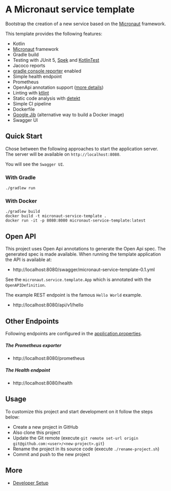 # A Micronaut service template

Bootstrap the creation of a new service based on the [Micronaut](www.micronaut.io) framework.

This template provides the following features:

- Kotlin
- [Micronaut](www.micronaut.io) framework
- Gradle build
- Testing with JUnit 5, [Spek](https://spekframework.org) and [KotlinTest](https://github.com/kotlintest/kotlintest)
- Jacoco reports
- [gradle console reporter](https://github.com/ksoichiro/gradle-console-reporter) enabled
- Simple health endpoint
- Prometheus
- OpenApi annotation support ([more details](https://github.com/OAI/OpenAPI-Specification))
- Linting with [ktlint](https://ktlint.github.io/)
- Static code analysis with [detekt](https://arturbosch.github.io/detekt/)
- Simple CI pipeline
- Dockerfile
- [Google Jib](https://github.com/GoogleContainerTools/jib) (alternative way to build a Docker image)
- Swagger UI

## Quick Start

Chose between the following approaches to start the application server.
The server will be available on `http://localhost:8080`. 

You will see the `Swagger UI`.

### With Gradle

```
./gradlew run
```

### With Docker

```
./gradlew build
docker build -t micronaut-service-template .
docker run -it -p 8080:8080 micronaut-service-template:latest
```

## Open API

This project uses Open Api annotations to generate the Open Api spec. The generated spec is made available.
When running the template application the API is available at:

- http://localhost:8080/swagger/micronaut-service-template-0.1.yml

See the `micronaut.service.template.App` which is annotated with the `OpenAPIDefinition`.

The example REST endpoint is the famous `Hello World` example.

- http://localhost:8080/api/v1/hello

## Other Endpoints

Following endpoints are configured in the [application.properties](./blob/master/src/main/resources/application.yml).

##### The Prometheus exporter

- http://localhost:8080/prometheus

#####  The Health endpoint

- http://localhost:8080/health

## Usage

To customize this project and start development on it follow the steps below:

- Create a new project in GitHub
- Also clone this project
- Update the Git remote (execute `git remote set-url origin git@github.com:<user>/<new-project>.git`)
- Rename the project in its source code (execute `./rename-project.sh`)
- Commit and push to the new project

## More

- [Developer Setup](docs/developer-setup.md)
